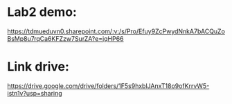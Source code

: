 # Lab2 demo: 
https://tdmueduvn0.sharepoint.com/:v:/s/Pro/Efuy9ZcPwydNnkA7bACQuZoBsMp8u7rqCa6KFZzw7SurZA?e=jqHP66
# Link drive: 
https://drive.google.com/drive/folders/1F5s9hxblJAnxT18o9ofKrrvW5-istn1v?usp=sharing
